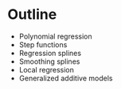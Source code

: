 # Outline

* <Link to="4">Polynomial regression</Link>

* <Link to="9">Step functions</Link>

* <Link to="16">Regression splines</Link>

* <Link to="24">Smoothing splines</Link>

* <Link to="24">Local regression</Link>

* <Link to="24">Generalized additive models</Link>